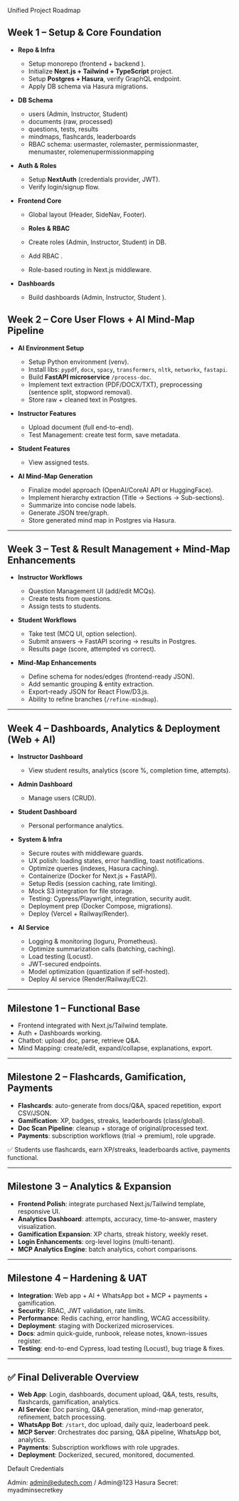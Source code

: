  Unified Project Roadmap

## **Week 1 – Setup & Core Foundation**

* **Repo & Infra**

  * Setup monorepo (frontend + backend ).
  * Initialize **Next.js + Tailwind + TypeScript** project.
  * Setup **Postgres + Hasura**, verify GraphQL endpoint.
  * Apply DB schema via Hasura migrations.

* **DB Schema**

  * users (Admin, Instructor, Student)
  * documents (raw, processed)
  * questions, tests, results
  * mindmaps, flashcards, leaderboards
  * RBAC schema: usermaster, rolemaster, permissionmaster, menumaster, rolemenupermissionmapping

* **Auth & Roles**

  * Setup **NextAuth** (credentials provider, JWT).
  * Verify login/signup flow.

* **Frontend Core**

  * Global layout (Header, SideNav, Footer).

  * **Roles & RBAC**

  * Create roles (Admin, Instructor, Student) in DB.
  * Add RBAC .
  * Role-based routing in Next.js middleware.

* **Dashboards**

  * Build dashboards (Admin, Instructor, Student ).

## **Week 2 – Core User Flows + AI Mind-Map Pipeline**

* **AI Environment Setup**

  * Setup Python environment (venv).
  * Install libs: `pypdf`, `docx`, `spacy`, `transformers`, `nltk`, `networkx`, `fastapi`.
  * Build **FastAPI microservice** `/process-doc`.
  * Implement text extraction (PDF/DOCX/TXT), preprocessing (sentence split, stopword removal).
  * Store raw + cleaned text in Postgres.

* **Instructor Features**

  * Upload document (full end-to-end).
  * Test Management: create test form, save metadata.

* **Student Features**

  * View assigned tests.

* **AI Mind-Map Generation**

  * Finalize model approach (OpenAI/CoreAI API or HuggingFace).
  * Implement hierarchy extraction (Title → Sections → Sub-sections).
  * Summarize into concise node labels.
  * Generate JSON tree/graph.
  * Store generated mind map in Postgres via Hasura.

---

## **Week 3 – Test & Result Management + Mind-Map Enhancements**

* **Instructor Workflows**

  * Question Management UI (add/edit MCQs).
  * Create tests from questions.
  * Assign tests to students.

* **Student Workflows**

  * Take test (MCQ UI, option selection).
  * Submit answers → FastAPI scoring → results in Postgres.
  * Results page (score, attempted vs correct).

* **Mind-Map Enhancements**

  * Define schema for nodes/edges (frontend-ready JSON).
  * Add semantic grouping & entity extraction.
  * Export-ready JSON for React Flow/D3.js.
  * Ability to refine branches (`/refine-mindmap`).

---

## **Week 4 – Dashboards, Analytics & Deployment (Web + AI)**

* **Instructor Dashboard**

  * View student results, analytics (score %, completion time, attempts).

* **Admin Dashboard**

  * Manage users (CRUD).

* **Student Dashboard**

  * Personal performance analytics.

* **System & Infra**

  * Secure routes with middleware guards.
  * UX polish: loading states, error handling, toast notifications.
  * Optimize queries (indexes, Hasura caching).
  * Containerize (Docker for Next.js + FastAPI).
  * Setup Redis (session caching, rate limiting).
  * Mock S3 integration for file storage.
  * Testing: Cypress/Playwright, integration, security audit.
  * Deployment prep (Docker Compose, migrations).
  * Deploy (Vercel + Railway/Render).

* **AI Service**

  * Logging & monitoring (loguru, Prometheus).
  * Optimize summarization calls (batching, caching).
  * Load testing (Locust).
  * JWT-secured endpoints.
  * Model optimization (quantization if self-hosted).
  * Deploy AI service (Render/Railway/EC2).

---

## **Milestone 1 – Functional Base**

* Frontend integrated with Next.js/Tailwind template.
* Auth + Dashboards working.
* Chatbot: upload doc, parse, retrieve Q&A.
* Mind Mapping: create/edit, expand/collapse, explanations, export.

---

## **Milestone 2 – Flashcards, Gamification, Payments**

* **Flashcards**: auto-generate from docs/Q&A, spaced repetition, export CSV/JSON.
* **Gamification**: XP, badges, streaks, leaderboards (class/global).
* **Doc Scan Pipeline**: cleanup + storage of original/processed text.
* **Payments**: subscription workflows (trial → premium), role upgrade.

✅ Students use flashcards, earn XP/streaks, leaderboards active, payments functional.

---

## **Milestone 3 – Analytics & Expansion**

* **Frontend Polish**: integrate purchased Next.js/Tailwind template, responsive UI.
* **Analytics Dashboard**: attempts, accuracy, time-to-answer, mastery visualization.
* **Gamification Expansion**: XP charts, streak history, weekly reset.
* **Login Enhancements**: org-level logins (multi-tenant).
* **MCP Analytics Engine**: batch analytics, cohort comparisons.

---

## **Milestone 4 – Hardening & UAT**

* **Integration**: Web app + AI + WhatsApp bot + MCP + payments + gamification.
* **Security**: RBAC, JWT validation, rate limits.
* **Performance**: Redis caching, error handling, WCAG accessibility.
* **Deployment**: staging with Dockerized microservices.
* **Docs**: admin quick-guide, runbook, release notes, known-issues register.
* **Testing**: end-to-end Cypress, load testing (Locust), bug triage & fixes.

---

## ✅ Final Deliverable Overview

* **Web App**: Login, dashboards, document upload, Q&A, tests, results, flashcards, gamification, analytics.
* **AI Service**: Doc parsing, Q&A generation, mind-map generator, refinement, batch processing.
* **WhatsApp Bot**: `/start`, doc upload, daily quiz, leaderboard peek.
* **MCP Server**: Orchestrates doc parsing, Q&A pipeline, WhatsApp bot, analytics.
* **Payments**: Subscription workflows with role upgrades.
* **Deployment**: Dockerized, secured, monitored, documented.



Default Credentials

Admin: admin@edutech.com / Admin@123
Hasura Secret: myadminsecretkey


